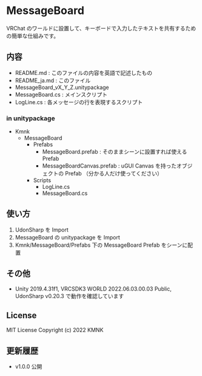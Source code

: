 # MessageBoard
VRChat のワールドに設置して、キーボードで入力したテキストを共有するための簡単な仕組みです。

## 内容
- README.md : このファイルの内容を英語で記述したもの
- README_ja.md : このファイル
- MessageBoard_vX_Y_Z.unitypackage
- MessageBoard.cs : メインスクリプト
- LogLine.cs : 各メッセージの行を表現するスクリプト

### in unitypackage
* Kmnk
    * MessageBoard
        * Prefabs
            - MessageBoard.prefab : そのままシーンに設置すれば使える Prefab
            - MessageBoardCanvas.prefab : uGUI Canvas を持ったオブジェクトの Prefab （分かる人だけ使ってください）
        * Scripts
            - LogLine.cs
            - MessageBoard.cs

## 使い方
1. UdonSharp を Import
2. MessageBoard の unitypackage を Import
3. Kmnk/MessageBoard/Prefabs 下の MessageBoard Prefab をシーンに配置

## その他
- Unity 2019.4.31f1, VRCSDK3 WORLD 2022.06.03.00.03 Public, UdonSharp v0.20.3 で動作を確認しています

## License
MIT License
Copyright (c) 2022 KMNK

## 更新履歴
- v1.0.0 公開